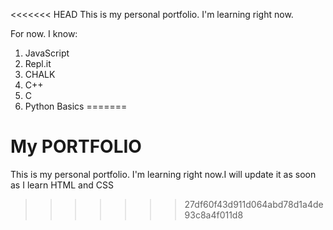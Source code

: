 <<<<<<< HEAD
This is my personal portfolio. I'm learning right now.

For now. I know:

1. JavaScript
1. Repl.it
3. CHALK
1. C++
1. C
2. Python Basics
=======
# My PORTFOLIO
This is my personal portfolio. I'm learning right now.I will update it as soon as I learn HTML and CSS
>>>>>>> 27df60f43d911d064abd78d1a4de93c8a4f011d8
